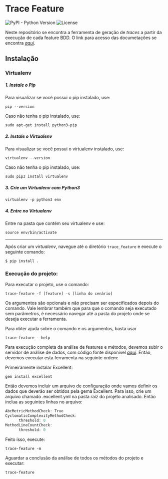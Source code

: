 # Trace Feature

![PyPI - Python Version](https://img.shields.io/badge/python-3-blue.svg?longCache=true&style=flat-square)
![License](https://img.shields.io/github/license/mashape/apistatus.svg?style=flat-square)


Neste repositório se encontra a ferramenta de geração de _traces_ a partir da execução de cada feature BDD. 
O link para acesso das documetações se encontra *[aqui](https://trace-features-bdd.github.io/trace_feature_docs/)*.

## Instalação

### Virtualenv

##### **1. Instale o Pip**
Para visualizar se você possui o pip instalado, use:
```shell
pip --version
```

Caso não tenha o pip instalado, use:
```shell
sudo apt-get install python3-pip
```


##### **2. Instale o Virtualenv**
Para visualizar se você possui o virtualenv instalado, use:
```shell
virtualenv --version
```

Caso não tenha o pip instalado, use:   
```shell
sudo pip3 install virtualenv
```


##### **3. Crie um Virtualenv com Python3**
```shell
virtualenv -p python3 env
```


##### **4. Entre no Virtualenv**
Entre na pasta que contém seu virtualenv e use:  

```shell 
source env/bin/activate
```

---

Após criar um _virtualenv_, navegue até o diretório `trace_feature` e execute o seguinte comando:   

```shell
$ pip install .
```

### Execução do projeto:
Para executar o projeto, use o comando:

```shell
trace-feature -f [feature] -s [linha do cenário]
```

Os argumentos são opcionais e não precisam ser especificados depois do comando. Vale lembrar também que para que o comando seja executado sem parâmetros, é necessário navegar até a pasta do projeto onde se deseja executar a ferramenta.

Para obter ajuda sobre o comando e os argumentos, basta usar

```shell
trace-feature --help
```

Para execução completa da análise de features e métodos, devemos subir o servidor de análise de dados, com código fonte disponível *[aqui](https://github.com/BDD-OperationalProfile/server_op)*. Então, devemos executar esta ferramenta na seguinte ordem:

Primeiramente instalar Excellent:


```shell
gem install excellent
```

Então devemos incluir um arquivo de configuração onde vamos definir os dados que deverão ser obtidos pela gema Excellent. Para isso, crie um arquivo chamado .excellent.yml na pasta raíz do projeto analisado. Então inclua as seguintes linhas no arquivo:

```c
AbcMetricMethodCheck: True	
CyclomaticComplexityMethodCheck:
      threshold: 0
MethodLineCountCheck:
      threshold: 0
```

Feito isso, execute: 

```shell
trace-feature -m
```
Aguardar a conclusão da análise de todos os métodos do projeto e executar:


```shell
trace-feature
```

